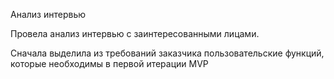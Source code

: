 Анализ интервью

Провела анализ интервью с заинтересованными лицами.

Сначала выделила из требований заказчика пользовательские функций, которые необходимы в первой итерации MVP

